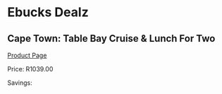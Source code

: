 
# Ebucks Dealz
## Cape Town: Table Bay Cruise & Lunch For Two
[Product Page](https://www.ebucks.com/web/shop/productSelected.do?prodId=342602264&catId=714893646)

Price: R1039.00

Savings: 


	